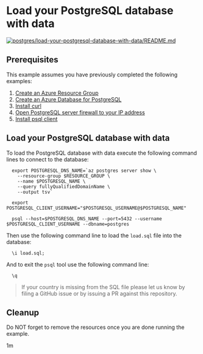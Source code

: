 
# Load your PostgreSQL database with data

[![postgres/load-your-postgresql-database-with-data/README.md](https://github.com/Azure-Samples/java-on-azure-examples/actions/workflows/postgres_load-your-postgresql-database-with-data_README_md.yml/badge.svg)](https://github.com/Azure-Samples/java-on-azure-examples/actions/workflows/postgres_load-your-postgresql-database-with-data_README_md.yml)

## Prerequisites

This example assumes you have previously completed the following examples:

1. [Create an Azure Resource Group](../../group/create/README.md)
1. [Create an Azure Database for PostgreSQL](../create/README.md)
1. [Install curl](https://curl.haxx.se/download.html)
1. [Open PostgreSQL server firewall to your IP address](../open-firewall-to-your-ip/README.md)
1. [Install psql client](https://www.postgresql.org/download/README.md)

<!-- workflow.cron(0 2 * * 1) -->
<!-- workflow.include(../open-firewall-to-your-ip/README.md) -->

## Load your PostgreSQL database with data

To load the PostgreSQL database with data execute the following command lines to
connect to the database:

<!-- workflow.skip() -->
```shell
  export POSTGRESQL_DNS_NAME=`az postgres server show \
    --resource-group $RESOURCE_GROUP \
    --name $POSTGRESQL_NAME \
    --query fullyQualifiedDomainName \
    --output tsv`

  export POSTGRESQL_CLIENT_USERNAME="$POSTGRESQL_USERNAME@$POSTGRESQL_NAME"

  psql --host=$POSTGRESQL_DNS_NAME --port=5432 --username $POSTGRESQL_CLIENT_USERNAME --dbname=postgres
```

Then use the following command line to load the `load.sql` file into the
database:

<!-- workflow.skip() -->
```shell
  \i load.sql;
```

And to exit the `psql` tool use the following command line:

<!-- workflow.skip() -->
```shell
  \q
```

>
> If your country is missing from the SQL file please let us know by filing a
> GitHub issue or by issuing a PR against this repository.
>

<!-- workflow.run()

  cd postgres/load-your-postgresql-database-with-data

  export POSTGRESQL_DNS_NAME=`az postgres server show \
    --resource-group $RESOURCE_GROUP \
    --name $POSTGRESQL_NAME \
    --query fullyQualifiedDomainName \
    --output tsv`

  export POSTGRESQL_CLIENT_USERNAME="$POSTGRESQL_USERNAME@$POSTGRESQL_NAME"

  PGPASSWORD=$POSTGRESQL_PASSWORD psql --host=$POSTGRESQL_DNS_NAME --port=5432 --username $POSTGRESQL_CLIENT_USERNAME --dbname=postgres --file load.sql

  cd ../..

  -->

## Cleanup

Do NOT forget to remove the resources once you are done running the example.

<!-- workflow.directOnly()

  echo 'SELECT COUNT(*) FROM countries;' > check.sql
  export RESULT=$(PGPASSWORD=$POSTGRESQL_PASSWORD psql --host=$POSTGRESQL_DNS_NAME -qtAX --port=5432 --username $POSTGRESQL_CLIENT_USERNAME --dbname=demo --csv < check.sql)
  if [[ "$RESULT" != "1" ]]; then
    echo "PostgreSQL data was NOT loaded"
    exit 1
  fi
  az group delete --name $RESOURCE_GROUP --yes || true

  -->

1m

